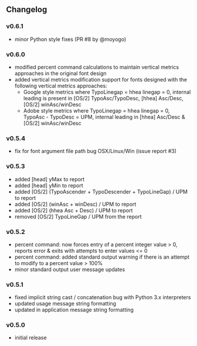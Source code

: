 ## Changelog

### v0.6.1

- minor Python style fixes (PR #8 by @moyogo)

### v0.6.0

- modified percent command calculations to maintain vertical metrics approaches in the original font design
- added vertical metrics modification support for fonts designed with the following vertical metrics approaches:
    - Google style metrics where TypoLinegap = hhea linegap = 0, internal leading is present in [OS/2] TypoAsc/TypoDesc, [hhea] Asc/Desc, [OS/2] winAsc/winDesc
    - Adobe style metrics where TypoLinegap = hhea linegap = 0, TypoAsc - TypoDesc = UPM, internal leading in [hhea] Asc/Desc & [OS/2] winAsc/winDesc

### v0.5.4

- fix for font argument file path bug OSX/Linux/Win (issue report #3)

### v0.5.3

- added [head] yMax to report
- added [head] yMin to report
- added [OS/2] (TypoAscender + TypoDescender + TypoLineGap) / UPM to report
- added [OS/2] (winAsc + winDesc) / UPM to report
- added [OS/2] (hhea Asc + Desc) / UPM to report
- removed [OS/2] TypoLineGap / UPM from the report

### v0.5.2

- percent command: now forces entry of a percent integer value > 0, reports error & exits with attempts to enter values <= 0
- percent command: added standard output warning if there is an attempt to modify to a percent value > 100%
- minor standard output user message updates

### v0.5.1

- fixed implicit string cast / concatenation bug with Python 3.x interpreters
- updated usage message string formatting
- updated in application message string formatting

### v0.5.0

- initial release
